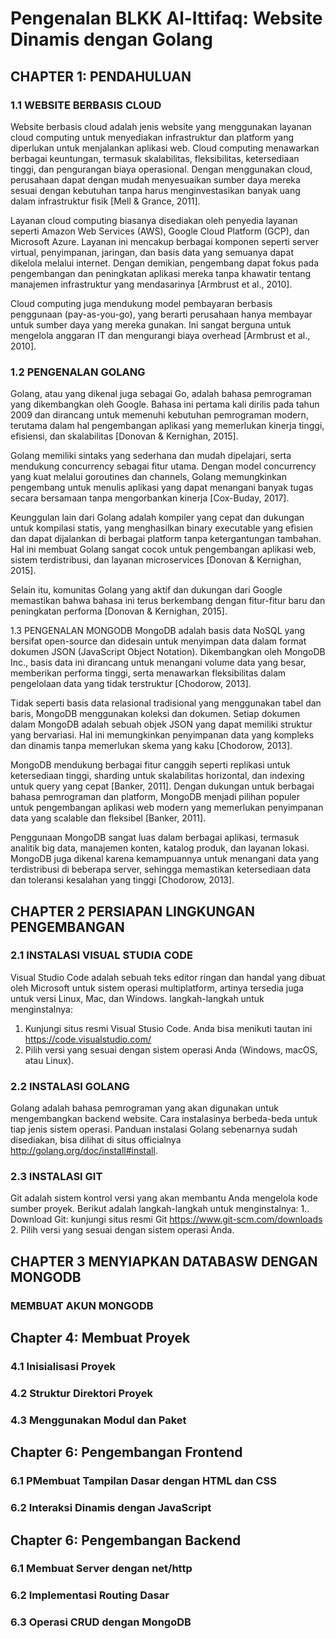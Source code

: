 # Pengenalan BLKK Al-Ittifaq: Website Dinamis dengan Golang

## CHAPTER 1: PENDAHULUAN

### 1.1 WEBSITE BERBASIS CLOUD

Website berbasis cloud adalah jenis website yang menggunakan layanan cloud computing untuk menyediakan infrastruktur dan platform yang diperlukan untuk menjalankan aplikasi web. Cloud computing menawarkan berbagai keuntungan, termasuk skalabilitas, fleksibilitas, ketersediaan tinggi, dan pengurangan biaya operasional. Dengan menggunakan cloud, perusahaan dapat dengan mudah menyesuaikan sumber daya mereka sesuai dengan kebutuhan tanpa harus menginvestasikan banyak uang dalam infrastruktur fisik [Mell & Grance, 2011].

Layanan cloud computing biasanya disediakan oleh penyedia layanan seperti Amazon Web Services (AWS), Google Cloud Platform (GCP), dan Microsoft Azure. Layanan ini mencakup berbagai komponen seperti server virtual, penyimpanan, jaringan, dan basis data yang semuanya dapat dikelola melalui internet. Dengan demikian, pengembang dapat fokus pada pengembangan dan peningkatan aplikasi mereka tanpa khawatir tentang manajemen infrastruktur yang mendasarinya [Armbrust et al., 2010].

Cloud computing juga mendukung model pembayaran berbasis penggunaan (pay-as-you-go), yang berarti perusahaan hanya membayar untuk sumber daya yang mereka gunakan. Ini sangat berguna untuk mengelola anggaran IT dan mengurangi biaya overhead [Armbrust et al., 2010].

### 1.2 PENGENALAN GOLANG

Golang, atau yang dikenal juga sebagai Go, adalah bahasa pemrograman yang dikembangkan oleh Google. Bahasa ini pertama kali dirilis pada tahun 2009 dan dirancang untuk memenuhi kebutuhan pemrograman modern, terutama dalam hal pengembangan aplikasi yang memerlukan kinerja tinggi, efisiensi, dan skalabilitas [Donovan & Kernighan, 2015].

Golang memiliki sintaks yang sederhana dan mudah dipelajari, serta mendukung concurrency sebagai fitur utama. Dengan model concurrency yang kuat melalui goroutines dan channels, Golang memungkinkan pengembang untuk menulis aplikasi yang dapat menangani banyak tugas secara bersamaan tanpa mengorbankan kinerja [Cox-Buday, 2017].

Keunggulan lain dari Golang adalah kompiler yang cepat dan dukungan untuk kompilasi statis, yang menghasilkan binary executable yang efisien dan dapat dijalankan di berbagai platform tanpa ketergantungan tambahan. Hal ini membuat Golang sangat cocok untuk pengembangan aplikasi web, sistem terdistribusi, dan layanan microservices [Donovan & Kernighan, 2015].

Selain itu, komunitas Golang yang aktif dan dukungan dari Google memastikan bahwa bahasa ini terus berkembang dengan fitur-fitur baru dan peningkatan performa [Donovan & Kernighan, 2015].

1.3 PENGENALAN MONGODB
MongoDB adalah basis data NoSQL yang bersifat open-source dan didesain untuk menyimpan data dalam format dokumen JSON (JavaScript Object Notation). Dikembangkan oleh MongoDB Inc., basis data ini dirancang untuk menangani volume data yang besar, memberikan performa tinggi, serta menawarkan fleksibilitas dalam pengelolaan data yang tidak terstruktur [Chodorow, 2013].

Tidak seperti basis data relasional tradisional yang menggunakan tabel dan baris, MongoDB menggunakan koleksi dan dokumen. Setiap dokumen dalam MongoDB adalah sebuah objek JSON yang dapat memiliki struktur yang bervariasi. Hal ini memungkinkan penyimpanan data yang kompleks dan dinamis tanpa memerlukan skema yang kaku [Chodorow, 2013].

MongoDB mendukung berbagai fitur canggih seperti replikasi untuk ketersediaan tinggi, sharding untuk skalabilitas horizontal, dan indexing untuk query yang cepat [Banker, 2011]. Dengan dukungan untuk berbagai bahasa pemrograman dan platform, MongoDB menjadi pilihan populer untuk pengembangan aplikasi web modern yang memerlukan penyimpanan data yang scalable dan fleksibel [Banker, 2011].

Penggunaan MongoDB sangat luas dalam berbagai aplikasi, termasuk analitik big data, manajemen konten, katalog produk, dan layanan lokasi. MongoDB juga dikenal karena kemampuannya untuk menangani data yang terdistribusi di beberapa server, sehingga memastikan ketersediaan data dan toleransi kesalahan yang tinggi [Chodorow, 2013].

## CHAPTER 2 PERSIAPAN LINGKUNGAN PENGEMBANGAN

### 2.1 INSTALASI VISUAL STUDIA CODE

Visual Studio Code adalah sebuah
teks editor ringan dan handal yang dibuat
oleh Microsoft untuk sistem operasi
multiplatform, artinya tersedia juga untuk
versi Linux, Mac, dan Windows.
langkah-langkah untuk menginstalnya:

1. Kunjungi situs resmi Visual Stusio Code. Anda bisa menikuti tautan ini https://code.visualstudio.com/
2. Pilih versi yang sesuai dengan sistem operasi Anda (Windows, macOS, atau Linux).

### 2.2 INSTALASI GOLANG

Golang adalah bahasa pemrograman yang akan digunakan untuk mengembangkan backend website.
Cara instalasinya berbeda-beda untuk tiap jenis sistem operasi. Panduan instalasi Golang sebenarnya sudah disediakan, bisa dilihat di situs officialnya http://golang.org/doc/install#install.

### 2.3 INSTALASI GIT

Git adalah sistem kontrol versi yang akan membantu Anda mengelola kode sumber proyek. Berikut adalah langkah-langkah untuk menginstalnya:
1.. Download Git: kunjungi situs resmi Git https://www.git-scm.com/downloads 2. Pilih versi yang sesuai dengan sistem operasi Anda.

## CHAPTER 3 MENYIAPKAN DATABASW DENGAN MONGODB

### MEMBUAT AKUN MONGODB

## Chapter 4: Membuat Proyek

### 4.1 Inisialisasi Proyek

### 4.2 Struktur Direktori Proyek

### 4.3 Menggunakan Modul dan Paket

## Chapter 6: Pengembangan Frontend

### 6.1 PMembuat Tampilan Dasar dengan HTML dan CSS

### 6.2 Interaksi Dinamis dengan JavaScript

## Chapter 6: Pengembangan Backend

### 6.1 Membuat Server dengan net/http

### 6.2 Implementasi Routing Dasar

### 6.3 Operasi CRUD dengan MongoDB
